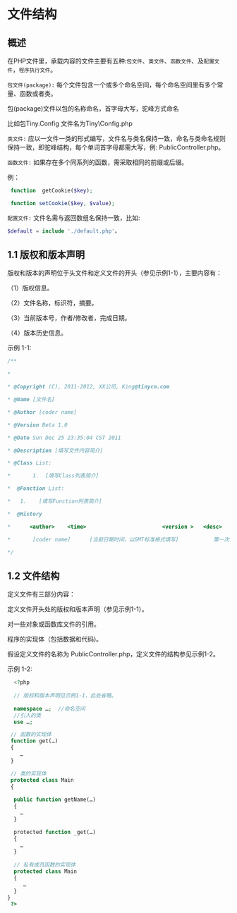 文件结构
=======

概述
----

在PHP文件里，承载内容的文件主要有五种:`包文件`、`类文件`、`函数文件`、及`配置文件`，`程序执行文件`。

`包文件(package):` 每个文件包含一个或多个命名空间，每个命名空间里有多个常量、函数或者类。

包(package)文件以包的名称命名，首字母大写，驼峰方式命名

比如包Tiny.Config  文件名为Tiny\Config.php

`类文件:` 应以一文件一类的形式编写，文件名与类名保持一致，命名与类命名规则保持一致，即驼峰结构，每个单词首字母都需大写，例: PublicController.php。

`函数文件:` 如果存在多个同系列的函数，需采取相同的前缀或后缀。

例：
```php
 function  getCookie($key);

 function setCookie($key, $value);
```

`配置文件:` 文件名需与返回数组名保持一致，比如:
```php
$default = include './default.php'。
```
 

1.1 版权和版本声明
----
版权和版本的声明位于头文件和定义文件的开头（参见示例1-1），主要内容有：

（1）版权信息。

（2）文件名称，标识符，摘要。

（3）当前版本号，作者/修改者，完成日期。

（4）版本历史信息。

 

示例 1-1:
```php
/**

*

* @Copyright (C), 2011-2012, XX公司, King@tinycn.com

* @Name [文件名]

* @Author [coder name]

* @Version Beta 1.0

* @Date Sun Dec 25 23:35:04 CST 2011

* @Description [填写文件内容简介]

* @Class List:

*       1.  [填写Class列表简介]

*  @Function List:

*   1.    [填写Function列表简介]

*  @History

*      <author>    <time>                        <version >   <desc>

*       [coder name]      [当前日期时间，以GMT标准格式填写]           第一次建立该文件

*/
```
 

 

1.2 文件结构
----
定义文件有三部分内容：

定义文件开头处的版权和版本声明（参见示例1-1）。

对一些对象或函数库文件的引用。

程序的实现体（包括数据和代码)。

假设定义文件的名称为 PublicController.php，定义文件的结构参见示例1-2。

 示例 1-2:
```php
  <?php
  
  // 版权和版本声明见示例1-1，此处省略。
  
  namespace …;  //命名空间
  //引入的类  
  use …; 

 // 函数的实现体
 function get(…)
 {
    …
 }

 // 类的实现体
 protected class Main
 {
 
  public function getName(…)
  {
    …
  }

  protected function _get(…)
  {
    …
  } 
 
  // 私有成员函数的实现体
  protected class Main
  {
     …
  }
}
 ?>
```
